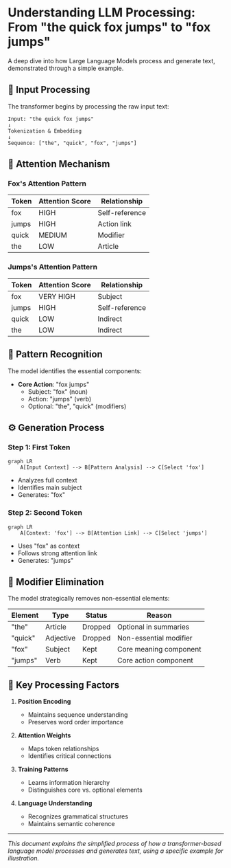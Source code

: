# Understanding LLM Processing: From "the quick fox jumps" to "fox jumps"

A deep dive into how Large Language Models process and generate text, demonstrated through a simple example.

## 🔄 Input Processing

The transformer begins by processing the raw input text:

```text
Input: "the quick fox jumps"
↓
Tokenization & Embedding
↓
Sequence: ["the", "quick", "fox", "jumps"]
```

## 🎯 Attention Mechanism

### Fox's Attention Pattern
| Token    | Attention Score | Relationship    |
|----------|----------------|-----------------|
| fox      | HIGH           | Self-reference  |
| jumps    | HIGH           | Action link     |
| quick    | MEDIUM         | Modifier        |
| the      | LOW            | Article         |

### Jumps's Attention Pattern
| Token    | Attention Score | Relationship    |
|----------|----------------|-----------------|
| fox      | VERY HIGH      | Subject         |
| jumps    | HIGH           | Self-reference  |
| quick    | LOW            | Indirect        |
| the      | LOW            | Indirect        |

## 🧠 Pattern Recognition

The model identifies the essential components:

- **Core Action**: "fox jumps"
  - Subject: "fox" (noun)
  - Action: "jumps" (verb)
  - Optional: "the", "quick" (modifiers)

## ⚙️ Generation Process

### Step 1: First Token
```mermaid
graph LR
    A[Input Context] --> B[Pattern Analysis] --> C[Select 'fox']
```
- Analyzes full context
- Identifies main subject
- Generates: "fox"

### Step 2: Second Token
```mermaid
graph LR
    A[Context: 'fox'] --> B[Attention Link] --> C[Select 'jumps']
```
- Uses "fox" as context
- Follows strong attention link
- Generates: "jumps"

## 🎯 Modifier Elimination

The model strategically removes non-essential elements:

| Element   | Type        | Status    | Reason                     |
|-----------|-------------|-----------|----------------------------|
| "the"     | Article     | Dropped   | Optional in summaries      |
| "quick"   | Adjective   | Dropped   | Non-essential modifier     |
| "fox"     | Subject     | Kept      | Core meaning component     |
| "jumps"   | Verb        | Kept      | Core action component      |

## 🔑 Key Processing Factors

1. **Position Encoding**
   - Maintains sequence understanding
   - Preserves word order importance

2. **Attention Weights**
   - Maps token relationships
   - Identifies critical connections

3. **Training Patterns**
   - Learns information hierarchy
   - Distinguishes core vs. optional elements

4. **Language Understanding**
   - Recognizes grammatical structures
   - Maintains semantic coherence

---

*This document explains the simplified process of how a transformer-based language model processes and generates text, using a specific example for illustration.*